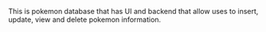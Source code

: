 This is pokemon database that has UI and backend that allow uses to insert, update, view and delete pokemon information.

